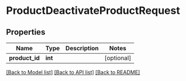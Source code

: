 # ProductDeactivateProductRequest

## Properties
Name | Type | Description | Notes
------------ | ------------- | ------------- | -------------
**product_id** | **int** |  | [optional] 

[[Back to Model list]](../README.md#documentation-for-models) [[Back to API list]](../README.md#documentation-for-api-endpoints) [[Back to README]](../README.md)


